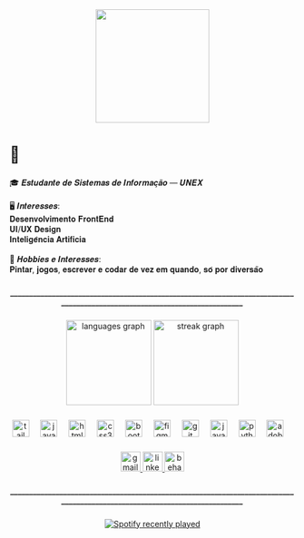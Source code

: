 <div align="center">
  <img height="200" src="https://i.pinimg.com/736x/2b/98/40/2b98409728274fda05b1306b8b40e563.jpg"  />
</div>

###

<h1 align="left">👋</h1>

###

<p align="left">🎓 𝑬𝒔𝒕𝒖𝒅𝒂𝒏𝒕𝒆 𝒅𝒆 𝑺𝒊𝒔𝒕𝒆𝒎𝒂𝒔 𝒅𝒆 𝑰𝒏𝒇𝒐𝒓𝒎𝒂𝒄̧𝒂̃𝒐 — 𝑼𝑵𝑬𝑿<br><br>🖥️ 𝑰𝒏𝒕𝒆𝒓𝒆𝒔𝒔𝒆𝒔:<br>𝐃𝐞𝐬𝐞𝐧𝐯𝐨𝐥𝐯𝐢𝐦𝐞𝐧𝐭𝐨 𝐅𝐫𝐨𝐧𝐭𝐄𝐧𝐝<br>𝐔𝐈/𝐔𝐗 𝐃𝐞𝐬𝐢𝐠𝐧<br>𝐈𝐧𝐭𝐞𝐥𝐢𝐠𝐞̂𝐧𝐜𝐢𝐚 𝐀𝐫𝐭𝐢𝐟𝐢𝐜𝐢𝐚<br><br>🎨 𝑯𝒐𝒃𝒃𝒊𝒆𝒔 𝒆 𝑰𝒏𝒕𝒆𝒓𝒆𝒔𝒔𝒆𝒔:<br>𝐏𝐢𝐧𝐭𝐚𝐫, 𝐣𝐨𝐠𝐨𝐬, 𝐞𝐬𝐜𝐫𝐞𝐯𝐞𝐫 𝐞 𝐜𝐨𝐝𝐚𝐫 𝐝𝐞 𝐯𝐞𝐳 𝐞𝐦 𝐪𝐮𝐚𝐧𝐝𝐨, 𝐬𝐨́ 𝐩𝐨𝐫 𝐝𝐢𝐯𝐞𝐫𝐬𝐚̃𝐨</p>

###
<h5 align="center">___________________________________________________________________________________________________________________________</h5>


<div align="center">
  <img src="https://github-readme-stats.vercel.app/api/top-langs?username=Lorena-Rios&locale=en&hide_title=true&layout=compact&card_width=320&langs_count=5&theme=blueberry&hide_border=true&order=2" height="150" alt="languages graph"  />
  <img src="https://streak-stats.demolab.com?user=Lorena-Rios&locale=en&mode=daily&theme=blueberry&hide_border=true&border_radius=5&order=3" height="150" alt="streak graph"  />
</div>

###

<div align="center">
  <img src="https://skillicons.dev/icons?i=tailwind" height="30" alt="tailwindcss logo"  />
  <img width="12" />
  <img src="https://cdn.jsdelivr.net/gh/devicons/devicon/icons/javascript/javascript-original.svg" height="30" alt="javascript logo"  />
  <img width="12" />
  <img src="https://cdn.jsdelivr.net/gh/devicons/devicon/icons/html5/html5-original.svg" height="30" alt="html5 logo"  />
  <img width="12" />
  <img src="https://cdn.jsdelivr.net/gh/devicons/devicon/icons/css3/css3-original.svg" height="30" alt="css3 logo"  />
  <img width="12" />
  <img src="https://cdn.jsdelivr.net/gh/devicons/devicon/icons/bootstrap/bootstrap-original.svg" height="30" alt="bootstrap logo"  />
  <img width="12" />
  <img src="https://cdn.jsdelivr.net/gh/devicons/devicon/icons/figma/figma-original.svg" height="30" alt="figma logo"  />
  <img width="12" />
  <img src="https://cdn.jsdelivr.net/gh/devicons/devicon/icons/git/git-original.svg" height="30" alt="git logo"  />
  <img width="12" />
  <img src="https://cdn.jsdelivr.net/gh/devicons/devicon/icons/java/java-original.svg" height="30" alt="java logo"  />
  <img width="12" />
  <img src="https://cdn.jsdelivr.net/gh/devicons/devicon/icons/python/python-original.svg" height="30" alt="python logo"  />
  <img width="12" />
  <img src="https://skillicons.dev/icons?i=ps" height="30" alt="adobephotoshop logo"  />
  <img width="12" />
 </div>

###

<div align="center">
  <a href="lorenadejesusrios@gmail.com" target="_blank">
    <img src="https://img.shields.io/static/v1?message=Gmail&logo=gmail&label=&color=D14836&logoColor=white&labelColor=&style=for-the-badge" height="35" alt="gmail logo"  />
  </a>
  <a href="https://www.linkedin.com/in/lorena-rios-255196274/" target="_blank">
    <img src="https://img.shields.io/static/v1?message=LinkedIn&logo=linkedin&label=&color=0077B5&logoColor=white&labelColor=&style=for-the-badge" height="35" alt="linkedin logo"  />
  </a>
  <a href="https://www.behance.net/lorenarios_ui-ux" target="_blank">
    <img src="https://img.shields.io/static/v1?message=Behance&logo=behance&label=&color=1769ff&logoColor=white&labelColor=&style=for-the-badge" height="35" alt="behance logo"  />
  </a>
</div>

###
<h5 align="center">___________________________________________________________________________________________________________________________</h5>


<div align="center">
  <a href="https://open.spotify.com/user/w1e42mpouktb8b07tjnvakfrj">
    <img src="https://spotify-recently-played-readme.vercel.app/api?user=w1e42mpouktb8b07tjnvakfrj&count=3&unique=false" alt="Spotify recently played"  />
  </a>
</div>

###
